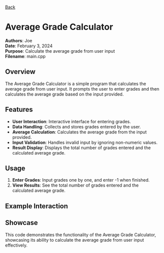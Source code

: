 [Back](https://github.com/JGlogowski1/Cpp)


# Average Grade Calculator

**Authors**: Joe<br>
**Date**: February 3, 2024  
**Purpose**: Calculate the average grade from user input  
**Filename**: main.cpp
## Overview

The Average Grade Calculator is a simple program that calculates the average grade from user input. It prompts the user to enter grades and then calculates the average grade based on the input provided.

## Features

- **User Interaction**: Interactive interface for entering grades.
- **Data Handling**: Collects and stores grades entered by the user.
- **Average Calculation**: Calculates the average grade from the input provided.
- **Input Validation**: Handles invalid input by ignoring non-numeric values.
- **Result Display**: Displays the total number of grades entered and the calculated average grade.

## Usage

1. **Enter Grades**: Input grades one by one, and enter -1 when finished.
2. **View Results**: See the total number of grades entered and the calculated average grade.

## Example Interaction



## Showcase

This code demonstrates the functionality of the Average Grade Calculator, showcasing its ability to calculate the average grade from user input effectively.
